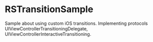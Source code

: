# RSTransitionSample
Sample about using custom iOS transitions. 
Implementing protocols UIViewControllerTransitioningDelegate, UIViewControllerInteractiveTransitioning.
